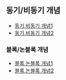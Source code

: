 ## 동기/비동기 개념

- [동기,비동기 개념1](http://private.tistory.com/24)
- [동기,비동기 개념2](http://itzone.tistory.com/360)

### 블록/논블록 개념

- [블록,논블록 개념1](http://devsw.tistory.com/142)
- [블록,논블록 개념2](http://ozt88.tistory.com/20)
